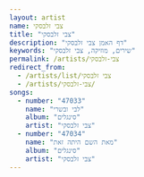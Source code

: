```yaml
---
layout: artist
name: צבי זלבסקי
title: "צבי זלבסקי"
description: "דף האמן צבי זלבסקי"
keywords: "שירים, מוזיקה, צבי זלבסקי"
permalink: /artists/צבי-זלבסקי
redirect_from:
  - /artists/list/צבי זלבסקי
  - /artists/צבי-זלבסקי/
songs:
  - number: "47033"
    name: "לבי ובשרי"
    album: "סינגלים"
    artist: "צבי זלבסקי"
  - number: "47034"
    name: "מאת השם היתה זאת"
    album: "סינגלים"
    artist: "צבי זלבסקי"
---
```

